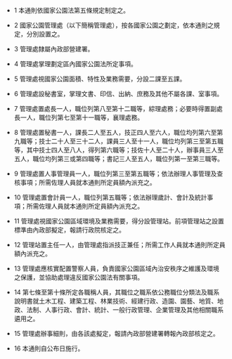 * 1 本通則依國家公園法第五條規定制定之。

* 2 國家公園管理處（以下簡稱管理處），按各國家公園之劃定，依本通則之規定，分別設置之。

* 3 管理處隸屬內政部營建署。

* 4 管理處掌理劃定區內國家公園法所定事項。

* 5 管理處視國家公園面積、特性及業務需要，分設二課至五課。

* 6 管理處設秘書室，掌理文書、印信、出納、庶務及其他不屬各課、室事項。

* 7 管理處置處長一人，職位列第八至第十二職等，綜理處務；必要時得置副處長一人，職位列第七至第十一職等，襄理處務。

* 8 管理處置秘書一人，課長二人至五人，技正四人至六人，職位均列第六至第九職等；技士二十人至三十二人，課員三人至十一人，職位均列第三至第五職等，其中技士四人至八人，得列第六職等；技佐十人至二十人，辦事員三人至五人，職位均列第三或第四職等；書記三人至五人，職位列第一至第三職等。

* 9 管理處置人事管理員一人，職位列第三至第五職等；依法辦理人事管理及查核事項；所需佐理人員就本通則所定員額內派充之。

* 10 管理處置會計員一人，職位列第五職等；依法辦理歲計、會計及統計事項；所需佐理人員就本通則所定員額內派充之。

* 11 管理處視國家公園區域環境及業務需要，得分設管理站。前項管理站之設置標準由內政部擬定，報請行政院核定之。

* 12 管理站置主任一人，由管理處指派技正兼任；所需工作人員就本通則所定員額內派充之。

* 13 管理處應核實配置警察人員，負責國家公園區域內治安秩序之維護及環境之保護，並協助處理違反國家公園法有關事項。

* 14 第七條至第十條所定各職稱人員，其職位之職系依公務職位分類法及職系說明書就土木工程、建築工程、林業技術、經建行政、造園、園藝、地質、地政、法制、人事行政、會計、統計、一般行政管理、企業管理及其他相關職系遴用之。

* 15 管理處辦事細則，由各該處擬定，報請內政部營建署轉報內政部核定之。

* 16 本通則自公布日施行。

